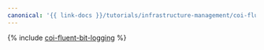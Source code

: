 ```yaml
---
canonical: '{{ link-docs }}/tutorials/infrastructure-management/coi-fluent-bit-logging'
---
```


{% include [coi-fluent-bit-logging](../../../_tutorials/containers/coi-fluent-bit-logging.md) %}